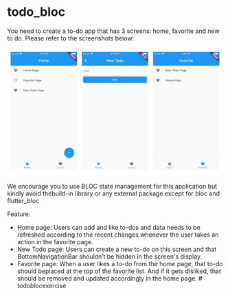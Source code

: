 # todo_bloc

You need to create a to-do app that has 3 screens: home, favorite and new to do. Please refer to the screenshots below:

<p align="center">
  <img src="assets/layout.jpg" />
</p>

We encourage you to use BLOC state management for this application but kindly avoid thebuild-in library or any external package except for bloc and flutter_bloc

Feature:

- Home page: Users can add and like to-dos and data needs to be refreshed according to
  the recent changes whenever the user takes an action in the favorite page.
- New Todo page: Users can create a new to-do on this screen and that
  BottomNavigationBar shouldn’t be hidden in the screen's display.
- Favorite page: When a user likes a to-do from the home page, that to-do should beplaced at the top of the favorite list. And if it gets disliked, that should be removed and updated accordingly in the home page.
#   t o d o _ b l o c _ e x e r c i s e 
 
 